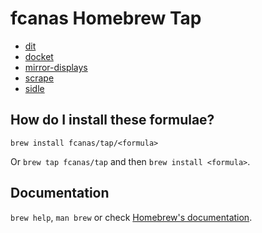 # fcanas Homebrew Tap

* [dit](https://github.com/fcanas/dit)
* [docket](https://github.com/fcanas/docket)
* [mirror-displays](https://github.com/fcanas/mirror-displays)
* [scrape](https://github.com/fcanas/scrape)
* [sidle](https://github.com/fcanas/sidle)

## How do I install these formulae?

`brew install fcanas/tap/<formula>`

Or `brew tap fcanas/tap` and then `brew install <formula>`.

## Documentation

`brew help`, `man brew` or check [Homebrew's documentation](https://docs.brew.sh).
